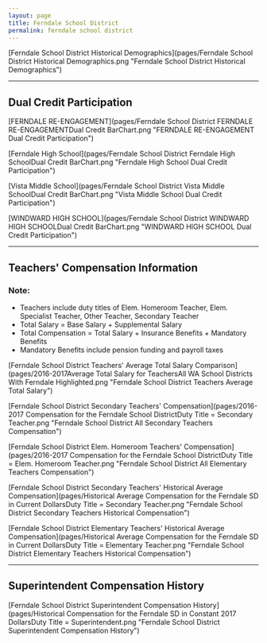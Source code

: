 ```yaml
---
layout: page
title: Ferndale School District
permalink: ferndale school district
---
```



[Ferndale School District Historical Demographics](pages/Ferndale School District Historical Demographics.png "Ferndale School District Historical Demographics")

___

## Dual Credit Participation

[FERNDALE RE-ENGAGEMENT](pages/Ferndale School District FERNDALE RE-ENGAGEMENTDual Credit BarChart.png "FERNDALE RE-ENGAGEMENT Dual Credit Participation")

[Ferndale High School](pages/Ferndale School District Ferndale High SchoolDual Credit BarChart.png "Ferndale High School Dual Credit Participation")

[Vista Middle School](pages/Ferndale School District Vista Middle SchoolDual Credit BarChart.png "Vista Middle School Dual Credit Participation")

[WINDWARD HIGH SCHOOL](pages/Ferndale School District WINDWARD HIGH SCHOOLDual Credit BarChart.png "WINDWARD HIGH SCHOOL Dual Credit Participation")


___

## Teachers' Compensation Information
### Note:
- Teachers include duty titles of Elem. Homeroom Teacher, Elem. Specialist Teacher, Other Teacher, Secondary Teacher
- Total Salary = Base Salary + Supplemental Salary
- Total Compensation = Total Salary + Insurance Benefits + Mandatory Benefits
- Mandatory Benefits include pension funding and payroll taxes

[Ferndale School District Teachers' Average Total Salary Comparison](pages/2016-2017Average Total Salary for TeachersAll WA School Districts With Ferndale Highlighted.png "Ferndale School District Teachers Average Total Salary")

[Ferndale School District Secondary Teachers' Compensation](pages/2016-2017 Compensation for the Ferndale School DistrictDuty Title = Secondary Teacher.png "Ferndale School District All Secondary Teachers Compensation")

[Ferndale School District Elem. Homeroom Teachers' Compensation](pages/2016-2017 Compensation for the Ferndale School DistrictDuty Title = Elem. Homeroom Teacher.png "Ferndale School District All Elementary Teachers Compensation")

[Ferndale School District Secondary Teachers' Historical Average Compensation](pages/Historical Average Compensation for the Ferndale SD in Current DollarsDuty Title = Secondary Teacher.png "Ferndale School District Secondary Teachers Historical Compensation")

[Ferndale School District Elementary Teachers' Historical Average Compensation](pages/Historical Average Compensation for the Ferndale SD in Current DollarsDuty Title = Elementary Teacher.png "Ferndale School District Elementary Teachers Historical Compensation")


___

## Superintendent Compensation History

[Ferndale School District Superintendent Compensation History](pages/Historical Compensation for the Ferndale SD in Constant 2017 DollarsDuty Title = Superintendent.png "Ferndale School District Superintendent Compensation History")


